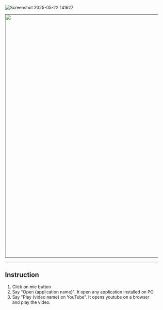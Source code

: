 ![Screenshot 2025-05-22 141627](https://github.com/user-attachments/assets/c08b816f-a51d-4807-bc92-70b86a0e6878)
<p align="center">
  <a href=""><img width="800" src="[https://getleon.ai/img/hero-animation.gif](https://github.com/user-attachments/assets/c08b816f-a51d-4807-bc92-70b86a0e6878)" /></a>
</p>

---

## Instruction

1. Click on mic button
2. Say "Open {application name}". It open any application installed on PC
3. Say "Play {video name} on YouTube". It opens youtube on a browser and play the video.
